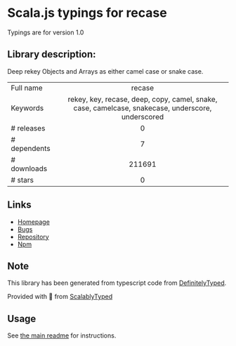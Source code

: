 
# Scala.js typings for recase

Typings are for version 1.0

## Library description:
Deep rekey Objects and Arrays as either camel case or snake case.

|                    |                 |
| ------------------ | :-------------: |
| Full name          | recase |
| Keywords           | rekey, key, recase, deep, copy, camel, snake, case, camelcase, snakecase, underscore, underscored |
| # releases         | 0 |
| # dependents       | 7 |
| # downloads        | 211691 |
| # stars            | 0 |

## Links
- [Homepage](https://github.com/coolaj86/recase-js)
- [Bugs](https://github.com/coolaj86/recase-js/issues)
- [Repository](https://github.com/coolaj86/recase-js)
- [Npm](https://www.npmjs.com/package/recase)
    


## Note
This library has been generated from typescript code from [DefinitelyTyped](https://definitelytyped.org).

Provided with :purple_heart: from [ScalablyTyped](https://github.com/oyvindberg/ScalablyTyped)

## Usage
See [the main readme](../../readme.md) for instructions.


